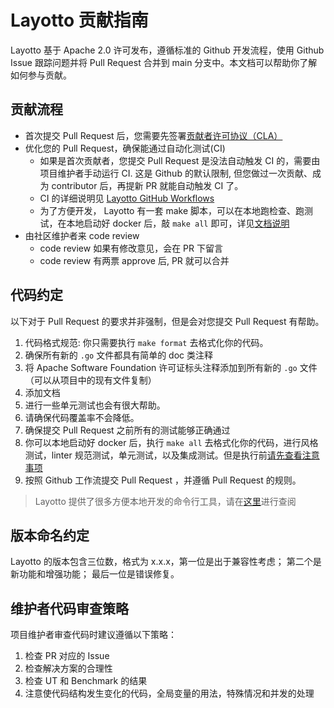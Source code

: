 # Layotto 贡献指南

Layotto 基于 Apache 2.0 许可发布，遵循标准的 Github 开发流程，使用 Github Issue 跟踪问题并将 Pull Request 合并到 main 分支中。本文档可以帮助你了解如何参与贡献。

## 贡献流程
- 首次提交 Pull Request 后，您需要先签署[贡献者许可协议（CLA）](http://cla.sofastack.tech/mosn)
- 优化您的 Pull Request，确保能通过自动化测试(CI) 
  - 如果是首次贡献者，您提交 Pull Request 是没法自动触发 CI 的，需要由项目维护者手动运行 CI. 这是 Github 的默认限制, 但您做过一次贡献、成为 contributor 后，再提新 PR 就能自动触发 CI 了。
  - CI 的详细说明见 [Layotto GitHub Workflows](zh/development/github-workflows)
  - 为了方便开发， Layotto 有一套 make 脚本，可以在本地跑检查、跑测试，在本地启动好 docker 后，敲 `make all` 即可，详见[文档说明](zh/development/commands)
- 由社区维护者来 code review
  - code review 如果有修改意见，会在 PR 下留言
  - code review 有两票 approve 后, PR 就可以合并

## 代码约定

以下对于 Pull Request 的要求并非强制，但是会对您提交 Pull Request 有帮助。

1. 代码格式规范: 你只需要执行 `make format` 去格式化你的代码。
2. 确保所有新的 `.go` 文件都具有简单的 doc 类注释
3. 将 Apache Software Foundation 许可证标头注释添加到所有新的 `.go` 文件（可以从项目中的现有文件复制）
4. 添加文档
5. 进行一些单元测试也会有很大帮助。
6. 请确保代码覆盖率不会降低。
7. 确保提交 Pull Request  之前所有的测试能够正确通过
8. 你可以本地启动好 docker 后，执行 `make all` 去格式化你的代码，进行风格测试，linter 规范测试，单元测试，以及集成测试。但是执行前[请先查看注意事项](zh/development/commands)
9. 按照 Github 工作流提交 Pull Request  ，并遵循 Pull Request 的规则。

> Layotto 提供了很多方便本地开发的命令行工具，请在[这里](zh/development/commands)进行查阅

## 版本命名约定

Layotto 的版本包含三位数，格式为 x.x.x，第一位是出于兼容性考虑； 第二个是新功能和增强功能； 最后一位是错误修复。

## 维护者代码审查策略

项目维护者审查代码时建议遵循以下策略：

1. 检查 PR 对应的 Issue
2. 检查解决方案的合理性
3. 检查 UT 和 Benchmark 的结果
4. 注意使代码结构发生变化的代码，全局变量的用法，特殊情况和并发的处理